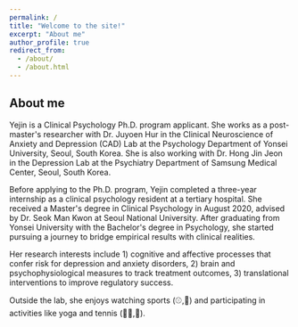 ```yaml
---
permalink: /
title: "Welcome to the site!"
excerpt: "About me"
author_profile: true
redirect_from: 
  - /about/
  - /about.html
---
```


About me
------
Yejin is a Clinical Psychology Ph.D. program applicant. She works as a post-master's researcher with Dr. Juyoen Hur in the Clinical Neuroscience of Anxiety and Depression (CAD) Lab at the Psychology Department of Yonsei University, Seoul, South Korea. She is also working with Dr. Hong Jin Jeon in the Depression Lab at the Psychiatry Department of Samsung Medical Center, Seoul, South Korea. 

Before applying to the Ph.D. program, Yejin completed a three-year internship as a clinical psychology resident at a tertiary hospital. She received a Master's degree in Clinical Psychology in August 2020, advised by Dr. Seok Man Kwon at Seoul National University. After graduating from Yonsei University with the Bachelor's degree in Psychology, she started pursuing a journey to bridge empirical results with clinical realities. 

Her research interests include 1) cognitive and affective processes that confer risk for depression and anxiety disorders, 2) brain and psychophysiological measures to track treatment outcomes, 3) translational interventions to improve regulatory success. 

Outside the lab, she enjoys watching sports (⚾️,🎾) and participating in activities like yoga and tennis (🧘‍♀️,🎾). 